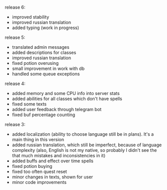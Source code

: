 release 6:  
* improved stability
* improved russian translation
* added typing (work in progress)

release 5:  
* translated admin messages
* added descriptions for classes
* improved russian translation
* fixed potion overusing
* small improvement in work with db
* handled some queue exceptions

release 4:  
* added memory and some CPU info into server stats
* added abilities for all classes which don't have spells
* fixed some texts
* added user feedback through telegram bot
* fixed buf percentage counting

release 3:  
* added localization (ability to choose language still be in plans). It's a main thing in this version
* added russian translation, which still be imperfect, because of language complexity (also, English is not my native, so probably I didn't see the that much mistakes and inconsistencies in it)
* added buffs and effect over time spells 
* fixed potion buying
* fixed too often quest reset
* minor changes in texts, shown for user
* minor code improvements